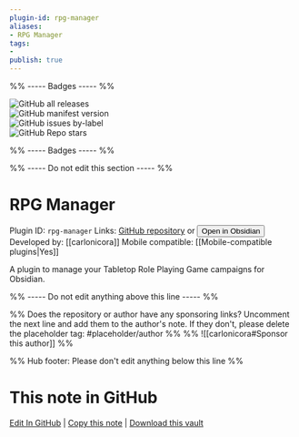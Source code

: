 ```yaml
---
plugin-id: rpg-manager
aliases:
- RPG Manager
tags: 
- 
publish: true
---
```


%% ----- Badges ----- %%

![GitHub all releases](https://img.shields.io/github/downloads/carlonicora/obsidian-rpg-manager/total?color=573E7A&logo=github&style=for-the-badge)   
![GitHub manifest version](https://img.shields.io/github/manifest-json/v/carlonicora/obsidian-rpg-manager?color=573E7A&logo=github&style=for-the-badge)   
![GitHub issues by-label](https://img.shields.io/github/issues/carlonicora/obsidian-rpg-manager/help%20wanted?color=573E7A&logo=github&style=for-the-badge)   
![GitHub Repo stars](https://img.shields.io/github/stars/carlonicora/obsidian-rpg-manager?color=573E7A&logo=github&style=for-the-badge)

%% ----- Badges ----- %%

%% ----- Do not edit this section ----- %%

# RPG Manager

Plugin ID: `rpg-manager`
Links: [GitHub repository](https://github.com/carlonicora/obsidian-rpg-manager) or [<button id=HH>Open in Obsidian</button>](obsidian://show-plugin?id=rpg-manager)
Developed by: [[carlonicora]]
Mobile compatible: [[Mobile-compatible plugins|Yes]]

A plugin to manage your Tabletop Role Playing Game campaigns for Obsidian.

%% ----- Do not edit anything above this line ----- %% 

%% Does the repository or author have any sponsoring links? Uncomment the next line and add them to the author's note. If they don't, please delete the placeholder tag: #placeholder/author %%
%% ![[carlonicora#Sponsor this author]] %%

%% Hub footer: Please don't edit anything below this line %%

# This note in GitHub

<span class="git-footer">[Edit In GitHub](https://github.dev/obsidian-community/obsidian-hub/blob/main/02%20-%20Community%20Expansions/02.05%20All%20Community%20Expansions/Plugins/rpg-manager.md "git-hub-edit-note") | [Copy this note](https://raw.githubusercontent.com/obsidian-community/obsidian-hub/main/02%20-%20Community%20Expansions/02.05%20All%20Community%20Expansions/Plugins/rpg-manager.md "git-hub-copy-note") | [Download this vault](https://github.com/obsidian-community/obsidian-hub/archive/refs/heads/main.zip "git-hub-download-vault") </span>
